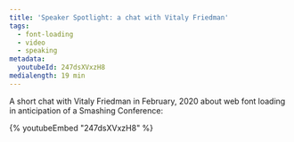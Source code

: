 ```yaml
---
title: 'Speaker Spotlight: a chat with Vitaly Friedman'
tags:
  - font-loading
  - video
  - speaking
metadata:
  youtubeId: 247dsXVxzH8
medialength: 19 min
---
```

A short chat with Vitaly Friedman in February, 2020 about web font loading in anticipation of a Smashing Conference:

{% youtubeEmbed "247dsXVxzH8" %}
